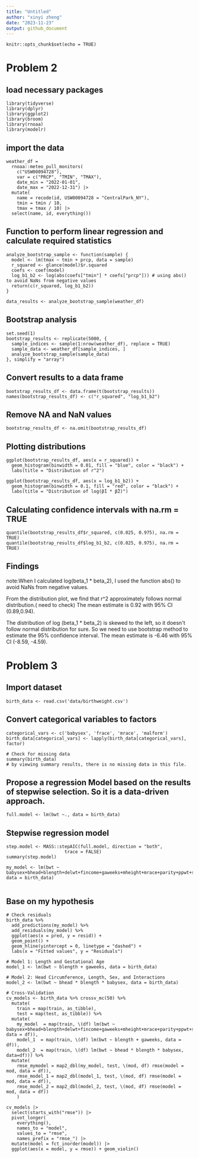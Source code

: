 ```yaml
---
title: "Untitled"
author: "xinyi zheng"
date: "2023-11-23"
output: github_document
---
```


```{r setup, include=FALSE}
knitr::opts_chunk$set(echo = TRUE)
```

# Problem 2

## load necessary packages
```{r}
library(tidyverse)
library(dplyr)
library(ggplot2)
library(broom)
library(rnoaa)
library(modelr)
```

## import the data
```{r}
weather_df = 
  rnoaa::meteo_pull_monitors(
    c("USW00094728"),
    var = c("PRCP", "TMIN", "TMAX"), 
    date_min = "2022-01-01",
    date_max = "2022-12-31") |>
  mutate(
    name = recode(id, USW00094728 = "CentralPark_NY"),
    tmin = tmin / 10,
    tmax = tmax / 10) |>
  select(name, id, everything())
```

## Function to perform linear regression and calculate required statistics
```{r}
analyze_bootstrap_sample <- function(sample) {
  model <- lm(tmax ~ tmin + prcp, data = sample)
  r_squared <- glance(model)$r.squared
  coefs <- coef(model)
  log_b1_b2 <- log(abs(coefs["tmin"] * coefs["prcp"])) # using abs() to avoid NaNs from negative values
  return(c(r_squared, log_b1_b2))
}

data_results <- analyze_bootstrap_sample(weather_df)
```

## Bootstrap analysis
```{r}
set.seed(1)
bootstrap_results <- replicate(5000, {
  sample_indices <- sample(1:nrow(weather_df), replace = TRUE)
  sample_data <- weather_df[sample_indices, ]
  analyze_bootstrap_sample(sample_data)
}, simplify = "array")
```

## Convert results to a data frame
```{r}
bootstrap_results_df <- data.frame(t(bootstrap_results))
names(bootstrap_results_df) <- c("r_squared", "log_b1_b2")
```

## Remove NA and NaN values
```{r}
bootstrap_results_df <- na.omit(bootstrap_results_df)
```

## Plotting distributions
```{r}
ggplot(bootstrap_results_df, aes(x = r_squared)) +
  geom_histogram(binwidth = 0.01, fill = "blue", color = "black") +
  labs(title = "Distribution of r^2")

ggplot(bootstrap_results_df, aes(x = log_b1_b2)) +
  geom_histogram(binwidth = 0.1, fill = "red", color = "black") +
  labs(title = "Distribution of log(β̂1 * β̂2)")
```

## Calculating confidence intervals with na.rm = TRUE
```{r}
quantile(bootstrap_results_df$r_squared, c(0.025, 0.975), na.rm = TRUE)
quantile(bootstrap_results_df$log_b1_b2, c(0.025, 0.975), na.rm = TRUE)

```

## Findings
note:When I calculated log(beta_1 * beta_2), I used the function abs() to avoid NaNs from negative values.

From the distribution plot, we find that r^2 approximately follows normal distribution.( need to check) The mean estimate is 0.92 with 95% CI (0.89,0.94). 

The distribution of log (beta_1 * beta_2) is skewed to the left, so it doesn't follow normal distribution for sure. So we need to use bootstrap method to estimate the 95% confidence interval. The mean estimate is -6.46 with 95% CI (-8.59, -4.59). 

 
# Problem 3

## Import dataset
```{r}
birth_data <- read.csv('data/birthweight.csv')
```

## Convert categorical variables to factors
```{r}
categorical_vars <- c('babysex', 'frace', 'mrace', 'malform')
birth_data[categorical_vars] <- lapply(birth_data[categorical_vars], factor)

# Check for missing data
summary(birth_data)
# by viewing summary results, there is no missing data in this file. 

```

## Propose a regression Model based on the results of stepwise selection. So it is a data-driven approach.
```{r}
full.model <- lm(bwt ~., data = birth_data)
```

## Stepwise regression model
```{r}
step.model <- MASS::stepAIC(full.model, direction = "both", 
                      trace = FALSE)
summary(step.model)

my_model <- lm(bwt ~ babysex+bhead+blength+delwt+fincome+gaweeks+mheight+mrace+parity+ppwt+smoken, data = birth_data)


```

## Base on my hypothesis
```{r}
# Check residuals
birth_data %>% 
  add_predictions(my_model) %>% 
  add_residuals(my_model) %>% 
  ggplot(aes(x = pred, y = resid)) +
  geom_point() +
  geom_hline(yintercept = 0, linetype = "dashed") +
  labs(x = "Fitted values", y = "Residuals")

# Model 1: Length and Gestational Age
model_1 <- lm(bwt ~ blength + gaweeks, data = birth_data)

# Model 2: Head Circumference, Length, Sex, and Interactions
model_2 <- lm(bwt ~ bhead * blength * babysex, data = birth_data)

# Cross-Validation
cv_models <- birth_data %>% crossv_mc(50) %>%
  mutate(
    train = map(train, as_tibble),
    test = map(test, as_tibble)) %>% 
  mutate(
    my_model  = map(train, \(df) lm(bwt ~ babysex+bhead+blength+delwt+fincome+gaweeks+mheight+mrace+parity+ppwt+smoken, data = df)),
    model_1  = map(train, \(df) lm(bwt ~ blength + gaweeks, data = df)),
    model_2  = map(train, \(df) lm(bwt ~ bhead * blength * babysex, data=df))) %>% 
  mutate(
    rmse_mymodel = map2_dbl(my_model, test, \(mod, df) rmse(model = mod, data = df)),
    rmse_model_1 = map2_dbl(model_1, test, \(mod, df) rmse(model = mod, data = df)),
    rmse_model_2 = map2_dbl(model_2, test, \(mod, df) rmse(model = mod, data = df))
    )

cv_models |> 
  select(starts_with("rmse")) |> 
  pivot_longer(
    everything(),
    names_to = "model", 
    values_to = "rmse",
    names_prefix = "rmse_") |> 
  mutate(model = fct_inorder(model)) |> 
  ggplot(aes(x = model, y = rmse)) + geom_violin()


```
